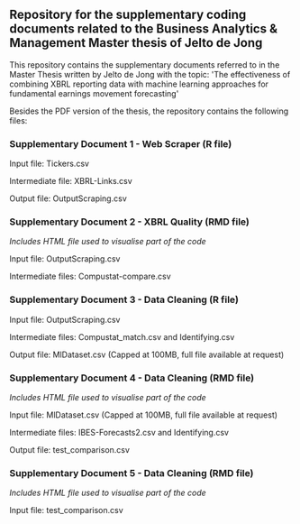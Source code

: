 ## Repository for the supplementary coding documents related to the Business Analytics & Management Master thesis of Jelto de Jong


This repository contains the supplementary documents referred to in the Master Thesis written by Jelto de Jong with the topic: 'The effectiveness of combining XBRL reporting data with machine learning approaches for fundamental earnings movement forecasting'


Besides the PDF version of the thesis, the repository contains the following files:

### Supplementary Document 1 - Web Scraper (R file)
Input file: Tickers.csv

Intermediate file: XBRL-Links.csv

Output file: OutputScraping.csv


### Supplementary Document 2 - XBRL Quality (RMD file)
*Includes HTML file used to visualise part of the code*

Input file: OutputScraping.csv

Intermediate files: Compustat-compare.csv

 
### Supplementary Document 3 - Data Cleaning (R file)
Input file: OutputScraping.csv

Intermediate files: Compustat_match.csv and Identifying.csv
                    
Output file: MlDataset.csv (Capped at 100MB, full file available at request)


### Supplementary Document 4 - Data Cleaning (RMD file)
*Includes HTML file used to visualise part of the code*

Input file: MlDataset.csv (Capped at 100MB, full file available at request)

Intermediate files: IBES-Forecasts2.csv and Identifying.csv

Output file: test_comparison.csv


### Supplementary Document 5 - Data Cleaning (RMD file)
*Includes HTML file used to visualise part of the code*

Input file: test_comparison.csv
